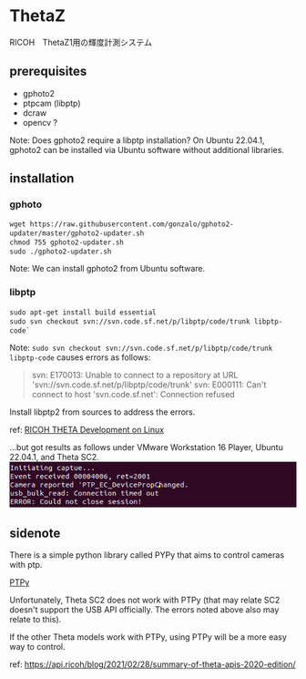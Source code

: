 # ThetaZ
RICOH　ThetaZ1用の輝度計測システム

## prerequisites
* gphoto2
* ptpcam (libptp)
* dcraw
* opencv ?

Note: Does gphoto2 require a libptp installation? On Ubuntu 22.04.1, gphoto2 can be installed via Ubuntu software without additional libraries.

## installation
### gphoto
```
wget https://raw.githubusercontent.com/gonzalo/gphoto2-updater/master/gphoto2-updater.sh
chmod 755 gphoto2-updater.sh
sudo ./gphoto2-updater.sh
```

Note: We can install gphoto2 from Ubuntu software.

### libptp

```
sudo apt-get install build essential
sudo svn checkout svn://svn.code.sf.net/p/libptp/code/trunk libptp-code`
```

Note: `sudo svn checkout svn://svn.code.sf.net/p/libptp/code/trunk libptp-code` causes errors as follows:
>svn: E170013: Unable to connect to a repository at URL 'svn://svn.code.sf.net/p/libptp/code/trunk'
>svn: E000111: Can't connect to host 'svn.code.sf.net': Connection refused

Install libptp2 from sources to address the errors.

ref: [RICOH THETA Development on Linux](https://codetricity.github.io/theta-linux/usb_api/)

...but got results as follows under VMware Workstation 16 Player, Ubuntu 22.04.1, and Theta SC2.
![ptpcam error](./assets/2022-08-22%20183047.png)


## sidenote
There is a simple python library called PYPy that aims to control cameras with ptp.

[PTPy](https://github.com/Parrot-Developers/sequoia-ptpy)

Unfortunately, Theta SC2 does not work with PTPy (that may relate SC2 doesn't support the USB API officially. The errors noted above also may relate to this).

If the other Theta models work with PTPy, using PTPy will be a more easy way to control.

ref: https://api.ricoh/blog/2021/02/28/summary-of-theta-apis-2020-edition/
